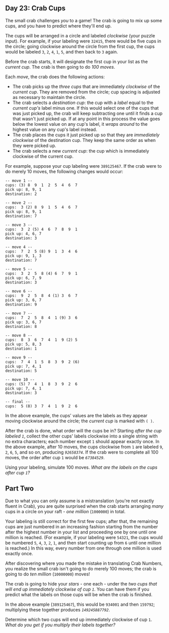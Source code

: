 Day 23: Crab Cups
-----------------

The small crab challenges *you* to a game! The crab is going to mix up some cups, and you have to predict where they'll end up.


The cups will be arranged in a circle and labeled *clockwise* (your puzzle input). For example, if your labeling were `32415`, there would be five cups in the circle; going clockwise around the circle from the first cup, the cups would be labeled `3`, `2`, `4`, `1`, `5`, and then back to `3` again.


Before the crab starts, it will designate the first cup in your list as the *current cup*. The crab is then going to do *100 moves*.


Each *move*, the crab does the following actions:


* The crab picks up the *three cups* that are immediately *clockwise* of the *current cup*. They are removed from the circle; cup spacing is adjusted as necessary to maintain the circle.
* The crab selects a *destination cup*: the cup with a *label* equal to the *current cup's* label minus one. If this would select one of the cups that was just picked up, the crab will keep subtracting one until it finds a cup that wasn't just picked up. If at any point in this process the value goes below the lowest value on any cup's label, it *wraps around* to the highest value on any cup's label instead.
* The crab places the cups it just picked up so that they are *immediately clockwise* of the destination cup. They keep the same order as when they were picked up.
* The crab selects a new *current cup*: the cup which is immediately clockwise of the current cup.


For example, suppose your cup labeling were `389125467`. If the crab were to do merely 10 moves, the following changes would occur:



```
-- move 1 --
cups: (3) 8  9  1  2  5  4  6  7 
pick up: 8, 9, 1
destination: 2

-- move 2 --
cups:  3 (2) 8  9  1  5  4  6  7 
pick up: 8, 9, 1
destination: 7

-- move 3 --
cups:  3  2 (5) 4  6  7  8  9  1 
pick up: 4, 6, 7
destination: 3

-- move 4 --
cups:  7  2  5 (8) 9  1  3  4  6 
pick up: 9, 1, 3
destination: 7

-- move 5 --
cups:  3  2  5  8 (4) 6  7  9  1 
pick up: 6, 7, 9
destination: 3

-- move 6 --
cups:  9  2  5  8  4 (1) 3  6  7 
pick up: 3, 6, 7
destination: 9

-- move 7 --
cups:  7  2  5  8  4  1 (9) 3  6 
pick up: 3, 6, 7
destination: 8

-- move 8 --
cups:  8  3  6  7  4  1  9 (2) 5 
pick up: 5, 8, 3
destination: 1

-- move 9 --
cups:  7  4  1  5  8  3  9  2 (6)
pick up: 7, 4, 1
destination: 5

-- move 10 --
cups: (5) 7  4  1  8  3  9  2  6 
pick up: 7, 4, 1
destination: 3

-- final --
cups:  5 (8) 3  7  4  1  9  2  6 

```

In the above example, the cups' values are the labels as they appear moving clockwise around the circle; the *current cup* is marked with `( )`.


After the crab is done, what order will the cups be in? Starting *after the cup labeled `1`*, collect the other cups' labels clockwise into a single string with no extra characters; each number except `1` should appear exactly once. In the above example, after 10 moves, the cups clockwise from `1` are labeled `9`, `2`, `6`, `5`, and so on, producing *`92658374`*. If the crab were to complete all 100 moves, the order after cup `1` would be *`67384529`*.


Using your labeling, simulate 100 moves. *What are the labels on the cups after cup `1`?*


Part Two
--------

Due to what you can only assume is a mistranslation (you're not exactly fluent in Crab), you are quite surprised when the crab starts arranging *many* cups in a circle on your raft - *one million* (`1000000`) in total.


Your labeling is still correct for the first few cups; after that, the remaining cups are just numbered in an increasing fashion starting from the number after the highest number in your list and proceeding one by one until one million is reached. (For example, if your labeling were `54321`, the cups would be numbered `5`, `4`, `3`, `2`, `1`, and then start counting up from `6` until one million is reached.) In this way, every number from one through one million is used exactly once.


After discovering where you made the mistake in translating Crab Numbers, you realize the small crab isn't going to do merely 100 moves; the crab is going to do *ten million* (`10000000`) moves!


The crab is going to hide your *stars* - one each - under the *two cups that will end up immediately clockwise of cup `1`*. You can have them if you predict what the labels on those cups will be when the crab is finished.


In the above example (`389125467`), this would be `934001` and then `159792`; multiplying these together produces *`149245887792`*.


Determine which two cups will end up immediately clockwise of cup `1`. *What do you get if you multiply their labels together?*


